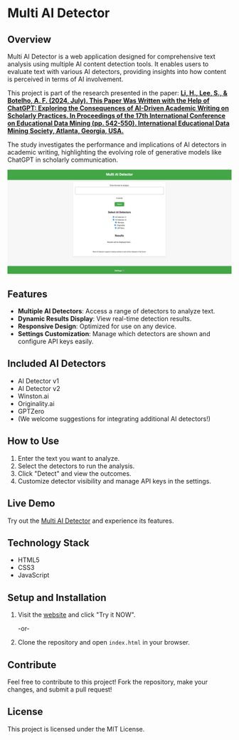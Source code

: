 # Multi AI Detector

## Overview

Multi AI Detector is a web application designed for comprehensive text analysis using multiple AI content detection tools. It enables users to evaluate text with various AI detectors, providing insights into how content is perceived in terms of AI involvement.

This project is part of the research presented in the paper:
**[Li, H., Lee, S., & Botelho, A. F. (2024, July). This Paper Was Written with the Help of ChatGPT: Exploring the Consequences of AI-Driven Academic Writing on Scholarly Practices. In Proceedings of the 17th International Conference on Educational Data Mining (pp. 542-550). International Educational Data Mining Society, Atlanta, Georgia, USA.](https://educationaldatamining.org/edm2024/proceedings/2024.EDM-short-papers.55/index.html)** 

The study investigates the performance and implications of AI detectors in academic writing, highlighting the evolving role of generative models like ChatGPT in scholarly communication.

![Demo Image](./Media/MAD_demo_image.png)

## Features

- **Multiple AI Detectors**: Access a range of detectors to analyze text.
- **Dynamic Results Display**: View real-time detection results.
- **Responsive Design**: Optimized for use on any device.
- **Settings Customization**: Manage which detectors are shown and configure API keys easily.

## Included AI Detectors
- AI Detector v1
- AI Detector v2
- Winston.ai
- Originality.ai
- GPTZero
- (We welcome suggestions for integrating additional AI detectors!)

## How to Use

1. Enter the text you want to analyze.
2. Select the detectors to run the analysis.
3. Click "Detect" and view the outcomes.
4. Customize detector visibility and manage API keys in the settings.

## Live Demo

Try out the [Multi AI Detector](https://www.chatcatgpt.org/multi-ai-detector) and experience its features.

## Technology Stack

- HTML5
- CSS3
- JavaScript

## Setup and Installation

1. Visit the [website](https://www.chatcatgpt.org/multi-ai-detector) and click "Try it NOW".
   
   -or-
   
2. Clone the repository and open `index.html` in your browser.

## Contribute

Feel free to contribute to this project! Fork the repository, make your changes, and submit a pull request!

## License

This project is licensed under the MIT License.
